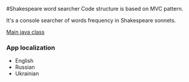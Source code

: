 #Shakespeare word searcher
Code structure is based on MVC pattern.

It's a console searcher of words frequency in Shakespeare sonnets.

[Main java class](.src/main/java/ua/sonnet/SearchService.java)

### App localization
  * English
  * Russian
  * Ukrainian